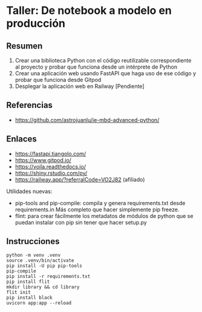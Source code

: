 # Taller: De notebook a modelo en producción

## Resumen

1. Crear una biblioteca Python con el código reutilizable correspondiente al proyecto
   y probar que funciona desde un intérprete de Python
2. Crear una aplicación web usando FastAPI que haga uso de ese código
   y probar que funciona desde Gitpod
3. Desplegar la aplicación web en Railway [Pendiente]

## Referencias

- https://github.com/astrojuanlu/ie-mbd-advanced-python/

## Enlaces

- https://fastapi.tiangolo.com/
- https://www.gitpod.io/
- https://voila.readthedocs.io/
- https://shiny.rstudio.com/py/
- https://railway.app/?referralCode=VO2J82 (afiliado)

Utilidades nuevas:
- pip-tools and pip-compile: compila y genera requirements.txt desde requirements.in Más completo que hacer simplemente pip freeze.
- flint: para crear fácilmente los metadatos de módulos de python que se puedan instalar con pip sin tener que hacer setup.py


## Instrucciones

```
python -m venv .venv
source .venv/bin/activate
pip install -U pip pip-tools
pip-compile
pip install -r requirements.txt
pip install flit
mkdir library && cd library
flit init
pip install black
uvicorn app:app --reload
```
